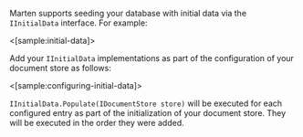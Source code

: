 <!--Title:Initial Data-->
<!--Url:initial_data-->

Marten supports seeding your database with initial data via the `IInitialData` interface. For example:

<[sample:initial-data]>

Add your `IInitialData` implementations as part of the configuration of your document store as follows:

<[sample:configuring-initial-data]>

`IInitialData.Populate(IDocumentStore store)` will be executed for each configured entry as part of the initialization of your document store. They will be executed in the order they were added.
